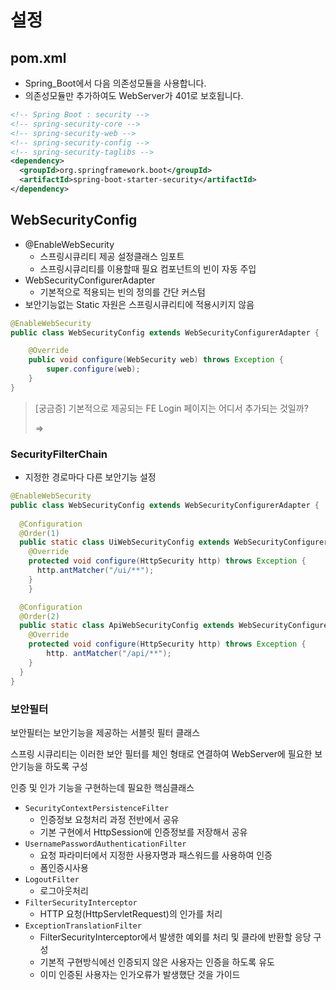 # 설정

## pom.xml

- Spring_Boot에서 다음 의존성모듈을 사용합니다.
- 의존성모듈만 추가하여도 WebServer가 401로 보호됩니다.

```xml
<!-- Spring Boot : security -->
<!-- spring-security-core -->
<!-- spring-security-web -->
<!-- spring-security-config -->
<!-- spring-security-taglibs -->
<dependency>
  <groupId>org.springframework.boot</groupId>
  <artifactId>spring-boot-starter-security</artifactId>
</dependency>
```



## WebSecurityConfig

- @EnableWebSecurity
  - 스프링시큐리티 제공 설정클래스 임포트 
  - 스프링시큐리티를 이용할때 필요 컴포넌트의 빈이 자동 주입
- WebSecurityConfigurerAdapter
  - 기본적으로 적용되는 빈의 정의를 간단 커스텀
- 보안기능없는 Static 자원은 스프링시큐리티에 적용시키지 않음

```java
@EnableWebSecurity
public class WebSecurityConfig extends WebSecurityConfigurerAdapter {

    @Override
    public void configure(WebSecurity web) throws Exception {
        super.configure(web);
    }
}
```

> [궁금증] 기본적으로 제공되는 FE Login 페이지는 어디서 추가되는 것일까?
>
> =>



### SecurityFilterChain

- 지정한 경로마다 다른 보안기능 설정

```java
@EnableWebSecurity
public class WebSecurityConfig extends WebSecurityConfigurerAdapter {
  
  @Configuration
  @Order(1)
  public static class UiWebSecurityConfig extends WebSecurityConfigurerAdapter {
    @Override
    protected void configure(HttpSecurity http) throws Exception {
      http.antMatcher("/ui/**");
    }
	}

  @Configuration
  @Order(2)
  public static class ApiWebSecurityConfig extends WebSecurityConfigurerAdapter {
    @Override
    protected void configure(HttpSecurity http) throws Exception {
    	http. antMatcher("/api/**");
    }
  }
}
```



### 보안필터

보안필터는 보안기능을 제공하는 서블릿 필터 클래스

스프링 시큐리티는 이러한 보안 필터를 체인 형태로 연결하여 WebServer에 필요한 보안기능을 하도록 구성

인증 및 인가 기능을 구현하는데 필요한 핵심클래스

- `SecurityContextPersistenceFilter`
  - 인증정보 요청처리 과정 전반에서 공유 
  - 기본 구현에서 HttpSession에 인증정보를 저장해서 공유
- `UsernamePasswordAuthenticationFilter`
  - 요청 파라미터에서 지정한 사용자명과 패스워드를 사용하여 인증
  - 폼인증시사용
- `LogoutFilter`
  - 로그아웃처리
- `FilterSecurityInterceptor`
  - HTTP 요청(HttpServletRequest)의 인가를 처리
- `ExceptionTranslationFilter`
  - FilterSecurityInterceptor에서 발생한 예외를 처리 및 클라에 반환할 응당 구성
  - 기본적 구현방식에선 인증되지 않은 사용자는 인증을 하도록 유도 
  - 이미 인증된 사용자는 인가오류가 발생했단 것을 가이드

